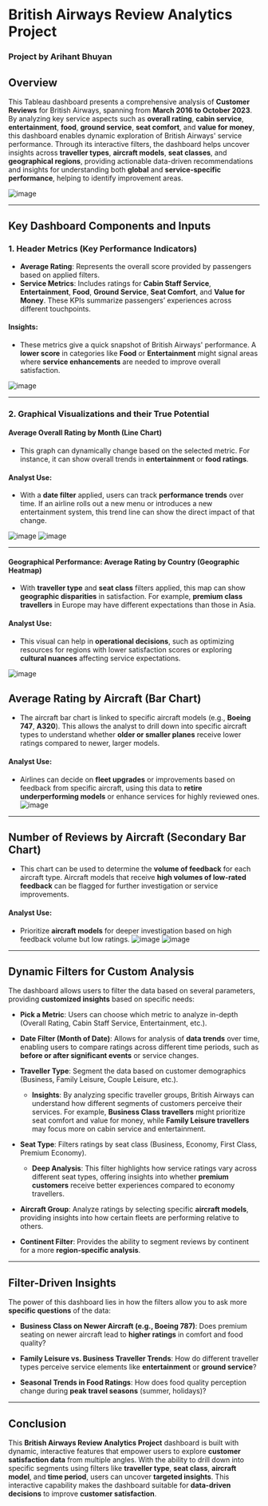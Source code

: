 # **British Airways Review Analytics Project**
### **Project by Arihant Bhuyan**

## **Overview**
This Tableau dashboard presents a comprehensive analysis of **Customer Reviews** for British Airways, spanning from **March 2016 to October 2023**. By analyzing key service aspects such as **overall rating**, **cabin service**, **entertainment**, **food**, **ground service**, **seat comfort**, and **value for money**, this dashboard enables dynamic exploration of British Airways' service performance. Through its interactive filters, the dashboard helps uncover insights across **traveller types**, **aircraft models**, **seat classes**, and **geographical regions**, providing actionable data-driven recommendations and insights for understanding both **global** and **service-specific performance**, helping to identify improvement areas.

![image](https://github.com/user-attachments/assets/b023f835-adc6-48fd-8966-a6538d0910a1)

---

## **Key Dashboard Components and Inputs**

### **1. Header Metrics (Key Performance Indicators)**

- **Average Rating**: Represents the overall score provided by passengers based on applied filters.
- **Service Metrics**: Includes ratings for **Cabin Staff Service**, **Entertainment**, **Food**, **Ground Service**, **Seat Comfort**, and **Value for Money**. These KPIs summarize passengers’ experiences across different touchpoints.

#### **Insights**:
- These metrics give a quick snapshot of British Airways' performance. A **lower score** in categories like **Food** or **Entertainment** might signal areas where **service enhancements** are needed to improve overall satisfaction.

![image](https://github.com/user-attachments/assets/82747c01-5db4-4dd0-ada6-94df51aa6f7e)

---

### **2. Graphical Visualizations and their True Potential**

#### **Average Overall Rating by Month (Line Chart)**

- This graph can dynamically change based on the selected metric. For instance, it can show overall trends in **entertainment** or **food ratings**.
  
#### **Analyst Use**:
- With a **date filter** applied, users can track **performance trends** over time. If an airline rolls out a new menu or introduces a new entertainment system, this trend line can show the direct impact of that change.

![image](https://github.com/user-attachments/assets/c2c8fe06-9656-428b-8f97-885f2e3aff11)
![image](https://github.com/user-attachments/assets/0ac10efc-c595-465d-b0ae-6faa91ea5e27)

---

#### **Geographical Performance: Average Rating by Country (Geographic Heatmap)**

- With **traveller type** and **seat class** filters applied, this map can show **geographic disparities** in satisfaction. For example, **premium class travellers** in Europe may have different expectations than those in Asia.

#### **Analyst Use**:
- This visual can help in **operational decisions**, such as optimizing resources for regions with lower satisfaction scores or exploring **cultural nuances** affecting service expectations.

![image](https://github.com/user-attachments/assets/e008fcd5-810c-45ee-bde5-3487f3daeaad)


## **Average Rating by Aircraft (Bar Chart)**

- The aircraft bar chart is linked to specific aircraft models (e.g., **Boeing 747**, **A320**). This allows the analyst to drill down into specific aircraft types to understand whether **older or smaller planes** receive lower ratings compared to newer, larger models.

#### **Analyst Use**:
- Airlines can decide on **fleet upgrades** or improvements based on feedback from specific aircraft, using this data to **retire underperforming models** or enhance services for highly reviewed ones.
![image](https://github.com/user-attachments/assets/4ce386b5-c2c9-409a-a104-095b81c774d5)

---

## **Number of Reviews by Aircraft (Secondary Bar Chart)**

- This chart can be used to determine the **volume of feedback** for each aircraft type. Aircraft models that receive **high volumes of low-rated feedback** can be flagged for further investigation or service improvements.

#### **Analyst Use**:
- Prioritize **aircraft models** for deeper investigation based on high feedback volume but low ratings.
![image](https://github.com/user-attachments/assets/ac88310c-bcb3-4961-876c-292030cf76a0)
![image](https://github.com/user-attachments/assets/7af468f2-4d98-4d9f-892c-6437a7bd12d7)
---

## **Dynamic Filters for Custom Analysis**

The dashboard allows users to filter the data based on several parameters, providing **customized insights** based on specific needs:

- **Pick a Metric**: Users can choose which metric to analyze in-depth (Overall Rating, Cabin Staff Service, Entertainment, etc.).
  
- **Date Filter (Month of Date)**: Allows for analysis of **data trends** over time, enabling users to compare ratings across different time periods, such as **before or after significant events** or service changes.

- **Traveller Type**: Segment the data based on customer demographics (Business, Family Leisure, Couple Leisure, etc.).
  
  - **Insights**: By analyzing specific traveller groups, British Airways can understand how different segments of customers perceive their services. For example, **Business Class travellers** might prioritize seat comfort and value for money, while **Family Leisure travellers** may focus more on cabin service and entertainment.

- **Seat Type**: Filters ratings by seat class (Business, Economy, First Class, Premium Economy).
  
  - **Deep Analysis**: This filter highlights how service ratings vary across different seat types, offering insights into whether **premium customers** receive better experiences compared to economy travellers.

- **Aircraft Group**: Analyze ratings by selecting specific **aircraft models**, providing insights into how certain fleets are performing relative to others.

- **Continent Filter**: Provides the ability to segment reviews by continent for a more **region-specific analysis**.

---

## **Filter-Driven Insights**

The power of this dashboard lies in how the filters allow you to ask more **specific questions** of the data:

- **Business Class on Newer Aircraft (e.g., Boeing 787)**: Does premium seating on newer aircraft lead to **higher ratings** in comfort and food quality?
  
- **Family Leisure vs. Business Traveller Trends**: How do different traveller types perceive service elements like **entertainment** or **ground service**?
  
- **Seasonal Trends in Food Ratings**: How does food quality perception change during **peak travel seasons** (summer, holidays)?

---

## **Conclusion**

This **British Airways Review Analytics Project** dashboard is built with dynamic, interactive features that empower users to explore **customer satisfaction data** from multiple angles. With the ability to drill down into specific segments using filters like **traveller type**, **seat class**, **aircraft model**, and **time period**, users can uncover **targeted insights**. This interactive capability makes the dashboard suitable for **data-driven decisions** to improve **customer satisfaction**.

